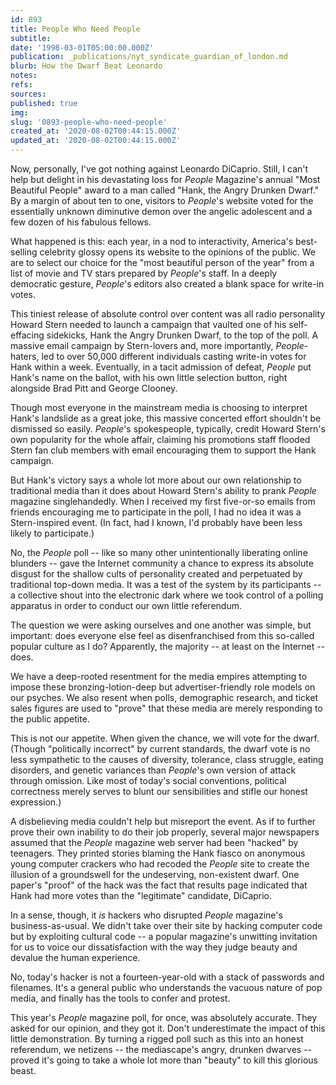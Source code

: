 ```yaml
---
id: 893
title: People Who Need People
subtitle: 
date: '1998-03-01T05:00:00.000Z'
publication: _publications/nyt_syndicate_guardian_of_london.md
blurb: How the Dwarf Beat Leonardo
notes: 
refs: 
sources: 
published: true
img: 
slug: '0893-people-who-need-people'
created_at: '2020-08-02T00:44:15.000Z'
updated_at: '2020-08-02T00:44:15.000Z'
---
```

Now, personally, I've got nothing against Leonardo DiCaprio. Still, I can't help but delight in his devastating loss for *People* Magazine's annual "Most Beautiful People" award to a man called "Hank, the Angry Drunken Dwarf." By a margin of about ten to one, visitors to *People*'s website voted for the essentially unknown diminutive demon over the angelic adolescent and a few dozen of his fabulous fellows.

What happened is this: each year, in a nod to interactivity, America's best-selling celebrity glossy opens its website to the opinions of the public. We are to select our choice for the "most beautiful person of the year" from a list of movie and TV stars prepared by *People*'s staff. In a deeply democratic gesture, *People*'s editors also created a blank space for write-in votes.

This tiniest release of absolute control over content was all radio personality Howard Stern needed to launch a campaign that vaulted one of his self-effacing sidekicks, Hank the Angry Drunken Dwarf, to the top of the poll. A massive email campaign by Stern-lovers and, more importantly, *People*-haters, led to over 50,000 different individuals casting write-in votes for Hank within a week. Eventually, in a tacit admission of defeat, *People* put Hank's name on the ballot, with his own little selection button, right alongside Brad Pitt and George Clooney.

Though most everyone in the mainstream media is choosing to interpret Hank's landslide as a great joke, this massive concerted effort shouldn't be dismissed so easily. *People*'s spokespeople, typically, credit Howard Stern's own popularity for the whole affair, claiming his promotions staff flooded Stern fan club members with email encouraging them to support the Hank campaign.

But Hank's victory says a whole lot more about our own relationship to traditional media than it does about Howard Stern's ability to prank *People* magazine singlehandedly. When I received my first five-or-so emails from friends encouraging me to participate in the poll, I had no idea it was a Stern-inspired event. (In fact, had I known, I'd probably have been less likely to participate.)

No, the *People* poll -- like so many other unintentionally liberating online blunders -- gave the Internet community a chance to express its absolute disgust for the shallow cults of personality created and perpetuated by traditional top-down media. It was a test of the system by its participants -- a collective shout into the electronic dark where we took control of a polling apparatus in order to conduct our own little referendum.

The question we were asking ourselves and one another was simple, but important: does everyone else feel as disenfranchised from this so-called popular culture as I do? Apparently, the majority -- at least on the Internet -- does.

We have a deep-rooted resentment for the media empires attempting to impose these bronzing-lotion-deep but advertiser-friendly role models on our psyches. We also resent when polls, demographic research, and ticket sales figures are used to "prove" that these media are merely responding to the public appetite.

This is not our appetite. When given the chance, we will vote for the dwarf. (Though "politically incorrect" by current standards, the dwarf vote is no less sympathetic to the causes of diversity, tolerance, class struggle, eating disorders, and genetic variances than *People*'s own version of attack through omission. Like most of today's social conventions, political correctness merely serves to blunt our sensibilities and stifle our honest expression.)

A disbelieving media couldn't help but misreport the event. As if to further prove their own inability to do their job properly, several major newspapers assumed that the *People* magazine web server had been "hacked" by teenagers. They printed stories blaming the Hank fiasco on anonymous young computer crackers who had recoded the *People* site to create the illusion of a groundswell for the undeserving, non-existent dwarf. One paper's "proof" of the hack was the fact that results page indicated that Hank had more votes than the "legitimate" candidate, DiCaprio.

In a sense, though, it *is* hackers who disrupted *People* magazine's business-as-usual. We didn't take over their site by hacking computer code but by exploiting cultural code -- a popular magazine's unwitting invitation for us to voice our dissatisfaction with the way they judge beauty and devalue the human experience.

No, today's hacker is not a fourteen-year-old with a stack of passwords and filenames. It's a general public who understands the vacuous nature of pop media, and finally has the tools to confer and protest.

This year's *People* magazine poll, for once, was absolutely accurate. They asked for our opinion, and they got it. Don't underestimate the impact of this little demonstration. By turning a rigged poll such as this into an honest referendum, we netizens -- the mediascape's angry, drunken dwarves -- proved it's going to take a whole lot more than "beauty" to kill this glorious beast.
